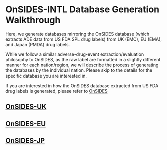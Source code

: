 # OnSIDES-INTL Database Generation Walkthrough

Here, we generate databases mirroring the OnSIDES database (which extracts ADE data from US FDA SPL drug labels) from UK (EMC), EU (EMA), and Japan (PMDA) drug labels. 

While we follow a similar adverse-drug-event extraction/evaluation philosophy to OnSIDES, as the raw label are formatted in a slightly different manner for each nation/region, we will describe the process of generating the databases by the individual nation. Please skip to the details for the specific database you are interested in. 

If you are interested in how the OnSIDES database extracted from US FDA drug labels is generated, please refer to [OnSIDES](https://github.com/tatonetti-lab/onsides/blob/main/DATABASE.md)

## [OnSIDES-UK](onsides_uk/DATABASE_UK.md)
## [OnSIDES-EU](onsides_eu/DATABASE_EU.md)
## [OnSIDES-JP](onsides_uk/DATABASE_JP.md)

